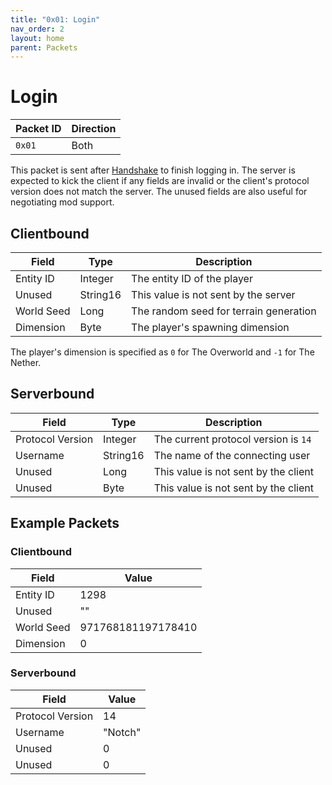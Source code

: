 ```yaml
---
title: "0x01: Login"
nav_order: 2
layout: home
parent: Packets
---
```


# Login

| Packet ID | Direction |
| --- | --- |
| `0x01` | Both |

This packet is sent after [Handshake](002-handshake) to finish logging in. The server is expected to kick the client if any fields are invalid or the client's protocol version does not match the server. The unused fields are also useful for negotiating mod support.

## Clientbound

| Field      | Type     | Description                            |
| ---------- | -------- | -------------------------------------- |
| Entity ID  | Integer  | The entity ID of the player            |
| Unused     | String16 | This value is not sent by the server   |
| World Seed | Long     | The random seed for terrain generation |
| Dimension  | Byte     | The player's spawning dimension        |

The player's dimension is specified as `0` for The Overworld and `-1` for The Nether.

## Serverbound

| Field            | Type     | Description                           |
| ---------------- | -------- | ------------------------------------- |
| Protocol Version | Integer  | The current protocol version is `14` |
| Username         | String16 | The name of the connecting user      |
| Unused           | Long     | This value is not sent by the client |
| Unused           | Byte     | This value is not sent by the client |

## Example Packets

### Clientbound

| Field | Value | 
| --- | --- |
| Entity ID | 1298 |
| Unused | "" |
| World Seed | 971768181197178410 |
| Dimension | 0 |

### Serverbound

| Field | Value | 
| --- | --- |
| Protocol Version | 14 |
| Username | "Notch" |
| Unused | 0 |
| Unused | 0 |